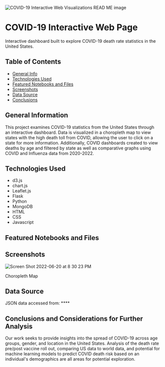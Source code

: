 ![COVID-19 Interactive Web Visualizations READ ME image](https://user-images.githubusercontent.com/93561950/174914811-9fd243e2-fadd-46a0-92c1-398e36e387b6.png)
# COVID-19 Interactive Web Page 
Interactive dashboard built to explore COVID-19 death rate statistics in the United States.


## Table of Contents
* [General Info](#general-information)
* [Technologies Used](#technologies-used)
* [Featured Notebooks and Files](#featured-notebooks-and-files)
* [Screenshots](#screenshots)
* [Data Source](#data-source)
* [Conclusions](#conclusions)


## General Information
This project examines COVID-19 statistics from the United States through an interactive dashboard. Data is visualized in a choropleth map to view states with the high death toll from COVID, allowing the user to click on a state for more information. Additionally, COVID dashboards created to view deaths by age and filtered by state as well as comparative graphs using COVID and Influenza data from 2020-2022. 

## Technologies Used
- d3.js
- chart.js
- Leaflet.js
- Flask
- Python
- MongoDB
- HTML
- CSS
- Javascript
 
 ## Featured Notebooks and Files
 
## Screenshots
![Screen Shot 2022-06-20 at 8 30 23 PM](https://user-images.githubusercontent.com/93561950/174915529-52528684-5669-4bf9-97db-8d84429ed2ba.png)

Choropleth Map 

## Data Source
JSON data accessed from: ****

## Conclusions and Considerations for Further Analysis
Our work seeks to provide insights into the spread of COVID-19 across age groups, gender, and location in the United States. Analysis of the death rate pre/post vaccine roll out, comparing US data to world data, and potential for machine learning models to predict COVID death risk based on an individual's demographics are all areas for potential exploration.
